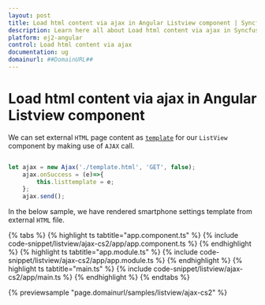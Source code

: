 ```yaml
---
layout: post
title: Load html content via ajax in Angular Listview component | Syncfusion
description: Learn here all about Load html content via ajax in Syncfusion Angular Listview component of Syncfusion Essential JS 2 and more.
platform: ej2-angular
control: Load html content via ajax 
documentation: ug
domainurl: ##DomainURL##
---
```


# Load html content via ajax in Angular Listview component

We can set external `HTML` page content as [`template`](https://ej2.syncfusion.com/angular/documentation/api/list-view#template) for our `ListView` component by making use of `AJAX` call.

```typescript

let ajax = new Ajax('./template.html', 'GET', false);
    ajax.onSuccess = (e)=>{
        this.listtemplate = e;
    };
    ajax.send();

```

In the below sample, we have rendered smartphone settings template from external `HTML` file.

{% tabs %}
{% highlight ts tabtitle="app.component.ts" %}
{% include code-snippet/listview/ajax-cs2/app/app.component.ts %}
{% endhighlight %}
{% highlight ts tabtitle="app.module.ts" %}
{% include code-snippet/listview/ajax-cs2/app/app.module.ts %}
{% endhighlight %}
{% highlight ts tabtitle="main.ts" %}
{% include code-snippet/listview/ajax-cs2/app/main.ts %}
{% endhighlight %}
{% endtabs %}
  
{% previewsample "page.domainurl/samples/listview/ajax-cs2" %}
